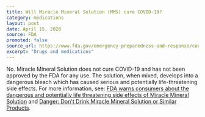 ```yaml
---
title: Will Miracle Mineral Solution (MMS) cure COVID-19?
category: medications
layout: post
date: April 15, 2020
source: FDA
promoted: false
source_url: https://www.fda.gov/emergency-preparedness-and-response/coronavirus-disease-2019-covid-19/coronavirus-disease-2019-covid-19-frequently-asked-questions
excerpt: "Drugs and medications"
---
```


No. Miracle Mineral Solution does not cure COVID-19 and has not been approved by the FDA for any use. The solution, when mixed, develops into a dangerous bleach which has caused serious and potentially life-threatening side effects. For more information, see: [FDA warns consumers about the dangerous and potentially life threatening side effects of Miracle Mineral Solution](https://www.fda.gov/news-events/press-announcements/fda-warns-consumers-about-dangerous-and-potentially-life-threatening-side-effects-miracle-mineral) and [Danger: Don't Drink Miracle Mineral Solution or Similar Products](https://www.fda.gov/consumers/consumer-updates/danger-dont-drink-miracle-mineral-solution-or-similar-products).